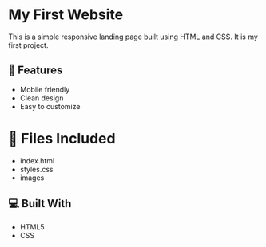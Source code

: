 # My First Website

This is a simple responsive landing page built using HTML and CSS.
It is my first project.

## 🚀 Features
- Mobile friendly
- Clean design
- Easy to customize

# 📁 Files Included
- index.html
- styles.css
- images

## 💻 Built With
- HTML5
- CSS
